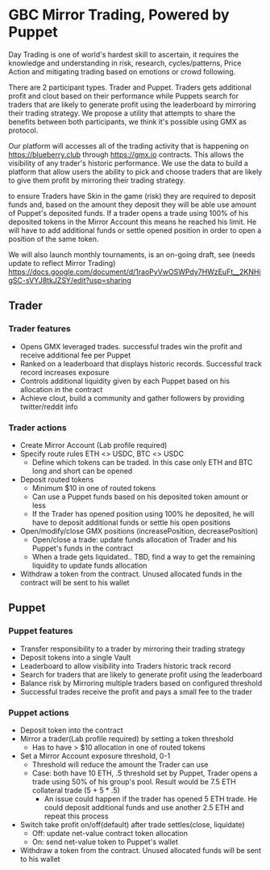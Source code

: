 # GBC Mirror Trading, Powered by Puppet

Day Trading is one of world's hardest skill to ascertain, it requires the knowledge and understanding in risk, research, cycles/patterns, Price Action and mitigating trading based on emotions or crowd following.

There are 2 participant types. Trader and Puppet. Traders gets additional profit and clout based on their performance while Puppets search for traders that are likely to generate profit using the leaderboard by mirroring their trading strategy. 
We propose a utility that attempts to share the benefits between both participants, we think it's possible using GMX as protocol.

Our platform will accesses all of the trading activity that is happening on <https://blueberry.club> through <https://gmx.io> contracts. This allows the visibility of any trader's historic performance. We use the data to build a platform that allow users the ability to pick and choose traders that are likely to give them profit by mirroring their trading strategy.

to ensure Traders have Skin in the game (risk) they are required to deposit funds and, based on the amount they deposit they will be able use amount of Puppet's deposited funds. If a trader opens a trade using 100% of his deposited tokens in the Mirror Account this means he reached his limit. He will have to add additional funds or settle opened position in order to open a position of the same token.

We will also launch monthly tournaments, is an on-going draft, see (needs update to reflect Mirror Trading) <https://docs.google.com/document/d/1raoPyVwOSWPdy7HWzEuFt__2KNHigSC-sVYJ8tkJZSY/edit?usp=sharing>

## Trader

### Trader features

- Opens GMX leveraged trades. successful trades win the profit and receive additional fee per Puppet
- Ranked on a leaderboard that displays historic records. Successful track record increases exposure
- Controls additional liquidity given by each Puppet based on his allocation in the contract
- Achieve clout, build a community and gather followers by providing twitter/reddit info

### Trader actions

- Create Mirror Account (Lab profile required)
- Specify route rules ETH <> USDC, BTC <> USDC
  - Define which tokens can be traded. In this case only ETH and BTC long and short can be opened
- Deposit routed tokens
  - Minimum $10 in one of routed tokens
  - Can use a Puppet funds based on his deposited token amount or less
  - If the Trader has opened position using 100% he deposited, he will have to deposit additional funds or settle his open positions
- Open/modify/close GMX positions (increasePosition, decreasePosition)
  - Open/close a trade: update funds allocation of Trader and his Puppet's funds in the contract
  - When a trade gets liquidated.. TBD, find a way to get the remaining liquidity to update funds allocation
- Withdraw a token from the contract. Unused allocated funds in the contract will be sent to his wallet

## Puppet

### Puppet features

- Transfer responsibility to a trader by mirroring their trading strategy
- Deposit tokens into a single Vault
- Leaderboard to allow visibility into Traders historic track record
- Search for traders that are likely to generate profit using the leaderboard
- Balance risk by Mirroring multiple traders based on configured threshold
- Successful trades receive the profit and pays a small fee to the trader

### Puppet actions

- Deposit token into the contract
- Mirror a trader(Lab profile required) by setting a token threshold
  - Has to have > $10 allocation in one of routed tokens
- Set a Mirror Account exposure threshold, 0-1
  - Threshold will reduce the amount the Trader can use
  - Case: both have 10 ETH, .5 threshold set by Puppet, Trader opens a trade using 50% of his group's pool. Result would be 7.5 ETH collateral trade (5 + 5 * .5)
    - An issue could happen if the trader has opened 5 ETH trade. He could deposit additional funds and use another 2.5 ETH and repeat this process
- Switch take profit on/off(default) after trade settles(close, liquidate)
  - Off: update net-value contract token allocation
  - On: send net-value token to Puppet's wallet
- Withdraw a token from the contract. Unused allocated funds will be sent to his wallet
